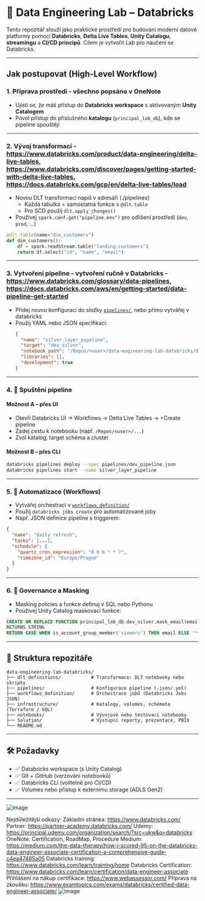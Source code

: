 # 🧠 Data Engineering Lab – Databricks

Tento repozitář slouží jako praktické prostředí pro budování moderní datové platformy pomocí **Databricks**, **Delta Live Tables**, **Unity Catalogu**, **streamingu** a **CI/CD principů**. Cílem je vytvořit Lab pro naučení se Databricks.

---

## Jak postupovat (High-Level Workflow)

### 1. Příprava prostředí - všechno popsáno v OneNote
- Ujisti se, že máš přístup do **Databricks workspace** s aktivovaným **Unity Catalogem**
- Povol přístup do příslušného **katalogu** (`principal_lab_db`), kde se pipeline spouštějí
---

### 2. Vývoj transformací - https://www.databricks.com/product/data-engineering/delta-live-tables, https://www.databricks.com/discover/pages/getting-started-with-delta-live-tables, https://docs.databricks.com/gcp/en/delta-live-tables/load
- Novou DLT transformaci napiš v adresáři (./pipelines)
  - Každá tabulka = samostatná funkce s `@dlt.table`
  - Pro SCD použij `dlt.apply_changes()`
- Používej `spark.conf.get("pipeline.env")` pro odlišení prostředí (`dev`, `prod`, ...)

```python
@dlt.table(name="dim_customers")
def dim_customers():
    df = spark.readStream.table("landing.customers")
    return df.select("id", "name", "email")
```

---

### 3. Vytvoření pipeline - vytvoření ručně v Databricks - https://www.databricks.com/glossary/data-pipelines, https://docs.databricks.com/aws/en/getting-started/data-pipeline-get-started
- Přidej novou konfiguraci do složky [`pipelines/`](./pipelines), nebo přímo vytvářej v databricks
- Použij YAML nebo JSON specifikaci:
  ```json
  {
    "name": "silver_layer_pipeline",
    "target": "dev_silver",
    "notebook_path": "/Repos/<user>/data-engineering-lab-databricks/dlt_definitions/silver_layer",
    "libraries": [],
    "development": true
  }
  ```

---

### 4. 🔁 Spuštění pipeline

#### Možnost A – přes UI
- Otevři Databricks UI → Workflows → Delta Live Tables → +Create pipeline
- Zadej cestu k notebooku (např. `/Repos/<user>/...`)
- Zvol katalog, target schéma a cluster

#### Možnost B – přes CLI
```bash
databricks pipelines deploy --spec pipelines/dev_pipeline.json
databricks pipelines start --name silver_layer_pipeline
```

---

### 5. 🔄 Automatizace (Workflows)
- Vytvářej orchestraci v [`workflows_definition/`](./workflows_definition)
- Použij `databricks jobs create` pro automatizované joby
- Např. JSON definice pipeline s triggerem:

```json
{
  "name": "daily_refresh",
  "tasks": [...],
  "schedule": {
    "quartz_cron_expression": "0 0 6 * * ?",
    "timezone_id": "Europe/Prague"
  }
}
```

---

### 6. 🔐 Governance a Masking
- Masking policies a funkce definuj v SQL nebo Pythonu
- Používej Unity Catalog maskovací funkce:
```sql
CREATE OR REPLACE FUNCTION principal_lab_db.dev_silver.mask_email(email STRING)
RETURNS STRING
RETURN CASE WHEN is_account_group_member('viewers') THEN email ELSE '***' END;
```

---

## 📁 Struktura repozitáře

```
data-engineering-lab-databricks/
├── dlt_definitions/           # Transformace: DLT notebooky nebo skripty
├── pipelines/                 # Konfigurace pipeline (.json/.yml)
├── workflows_definition/      # Orchestrace jobů (Databricks Jobs JSON)
├── infrastructure/            # Katalogy, volumes, schémata (Terraform / SQL)
├── notebooks/                 # Vývojové nebo testovací notebooky
├── Solution/                  # Výstupní reporty, prezentace, PBIX
└── README.md
```

---

## 🛠️ Požadavky

- ✅ Databricks workspace (s Unity Catalog)
- ✅ Git + GitHub (verzování notebooků)
- ✅ Databricks CLI (volitelně pro CI/CD)
- ✅ Volumes nebo přístup k externímu storage (ADLS Gen2)

---

![image](https://github.com/user-attachments/assets/1c18a3d4-0376-42c5-a581-a60863c7c648)

Nejdůležitější odkazy:
Základní stránka: https://www.databricks.com/
Partner: https://partner-academy.databricks.com/
Udemy: https://principal.udemy.com/organization/search/?src=ukw&q=databricks
OneNote: Certification, RoadMap, Procedure
Medium: https://medium.com/the-data-therapy/how-i-scored-95-on-the-databricks-data-engineer-associate-certification-a-comprehensive-guide-c4ea47485a05
Databricks training: https://www.databricks.com/learn/training/home
Databricks Certification: https://www.databricks.com/learn/certification/data-engineer-associate
Přihlášení na nákup certifikace: https://www.webassessor.com/
Příprava na zkoušku: https://www.examtopics.com/exams/databricks/certified-data-engineer-associate/
![image](https://github.com/user-attachments/assets/dc252d8a-9108-45bf-a1dc-1b88bb859d0f)

